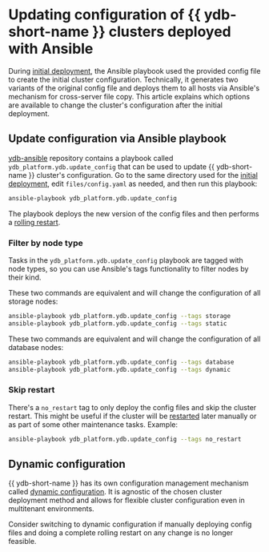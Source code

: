 # Updating configuration of {{ ydb-short-name }} clusters deployed with Ansible

During [initial deployment](initial-deployment.md), the Ansible playbook used the provided config file to create the initial cluster configuration. Technically, it generates two variants of the original config file and deploys them to all hosts via Ansible's mechanism for cross-server file copy. This article explains which options are available to change the cluster's configuration after the initial deployment.

## Update configuration via Ansible playbook

[ydb-ansible](https://github.com/ydb-platform/ydb-ansible) repository contains a playbook called `ydb_platform.ydb.update_config` that can be used to update {{ ydb-short-name }} cluster's configuration. Go to the same directory used for the [initial deployment](initial-deployment.md), edit `files/config.yaml` as needed, and then run this playbook:

```bash
ansible-playbook ydb_platform.ydb.update_config
```

The playbook deploys the new version of the config files and then performs a [rolling restart](restart.md).

### Filter by node type

Tasks in the `ydb_platform.ydb.update_config` playbook are tagged with node types, so you can use Ansible's tags functionality to filter nodes by their kind. 

These two commands are equivalent and will change the configuration of all storage nodes:

```bash
ansible-playbook ydb_platform.ydb.update_config --tags storage
ansible-playbook ydb_platform.ydb.update_config --tags static
```

These two commands are equivalent and will change the configuration of all database nodes:
```bash
ansible-playbook ydb_platform.ydb.update_config --tags database
ansible-playbook ydb_platform.ydb.update_config --tags dynamic
```

### Skip restart

There's a `no_restart` tag to only deploy the config files and skip the cluster restart. This might be useful if the cluster will be [restarted](restart.md) later manually or as part of some other maintenance tasks. Example:

```bash
ansible-playbook ydb_platform.ydb.update_config --tags no_restart
```

## Dynamic configuration

{{ ydb-short-name }} has its own configuration management mechanism called [dynamic configuration](../../maintenance/manual/dynamic-config.md). It is agnostic of the chosen cluster deployment method and allows for flexible cluster configuration even in multitenant environments.

Consider switching to dynamic configuration if manually deploying config files and doing a complete rolling restart on any change is no longer feasible.